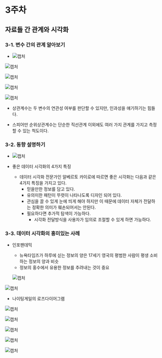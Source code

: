 # 3주차



## 자료들 간 관계와 시각화



### 3-1. 변수 간의 관계 알아보기

- ![캡처](md-images/%EC%BA%A1%EC%B2%98-1637478224683.PNG)

![캡처](md-images/%EC%BA%A1%EC%B2%98-1637478247210.PNG)

![캡처](md-images/%EC%BA%A1%EC%B2%98-1637478292639.PNG)

![캡처](md-images/%EC%BA%A1%EC%B2%98-1637478381097.PNG)

![캡처](md-images/%EC%BA%A1%EC%B2%98-1637478398890.PNG)

- 상관계수는 두 변수의 연관성 여부를 판단할 수 있지만, 인과성을 얘기하기는 힘들다.

- 스피어만 순위상관계수는 단순한 직선관계 이외에도 여러 가지 관계를 가지고 측정할 수 있는 척도이다.

### 3-2. 동향 설명하기

- ![캡처](md-images/%EC%BA%A1%EC%B2%98-1637478772831.PNG)

- 좋은 데이터 시각화의 4가지 특징
  - 데이터 시각화 전문가인 알베르토 카이로에 따르면 좋은 시각화는 다음과 같은 4가지 특징을 가지고 있다.
    - 믿을만한 정보를 담고 있다.
    - 유의미한 패턴이 뚜렷이 나타나도록 디자인 되어 있다.
    - 관심을 끌 수 있게 눈에 띄게 해야 하지만 이 때문에 데이터 자체가 전달하는 정확한 의미가 훼손되어서는 안된다.
    - 필요하다면 추가적 탐색이 가능하다.
      - 시각화 전달방식을 사용자가 임의로 조절할 수 있게 하면 가능하다.

### 3-3. 데이터 시각화의 흥미있는 사례

- 인포팬데믹

  - 뉴욕타임즈가 하루에 싣는 정보의 양은 17세기 영국의 평범한 사람이 평생 소비하는 정보의 양과 비슷
  - 정보의 홍수에서 유용한 정보를 추려내는 것이 중요

  ![캡처](md-images/%EC%BA%A1%EC%B2%98-1637479350906.PNG)

![캡처](md-images/%EC%BA%A1%EC%B2%98-1637479435892.PNG)

- 나이팅게일의 로즈다이어그램

![캡처](md-images/%EC%BA%A1%EC%B2%98-1637479518968.PNG)

![캡처](md-images/%EC%BA%A1%EC%B2%98-1637479535038.PNG)

![캡처](md-images/%EC%BA%A1%EC%B2%98-1637479710271.PNG)

![캡처](md-images/%EC%BA%A1%EC%B2%98-1637479759632.PNG)

![캡처](md-images/%EC%BA%A1%EC%B2%98-1637479809747.PNG)

